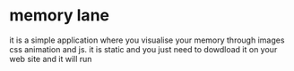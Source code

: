 # memory lane

it is a simple application where you visualise your memory through images css animation and js. it is static and you just need to dowdload it on your web site and it will run
